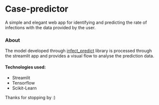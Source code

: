 # Case-predictor

A simple and elegant web app for identifying and predicting the rate of infections with the data provided by the user.

### About
The model developed through [infect_predict](https://github.com/RutvikJ77/infect_predict) library is processed through the streamlit app and provides a visual flow to analyse the prediction data.

#### Technologies used:
- Streamlit
- Tensorflow
- Scikit-Learn

Thanks for stopping by :)
